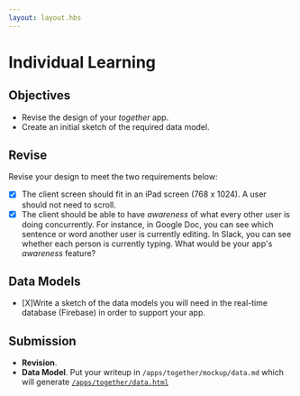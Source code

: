 ```yaml
---
layout: layout.hbs
---
```


# Individual Learning

## Objectives

* Revise the design of your _together_ app.
* Create an initial sketch of the required data model.

## Revise

Revise your design to meet the two requirements below:

* [X] The client screen should fit in an iPad screen (768 x 1024). A user should not need to scroll.
* [X] The client should be able to have _awareness_ of what every other user is
doing concurrently. For instance, in Google Doc, you can see which sentence
or word another user is currently editing. In Slack, you can see whether
each person is currently typing. What would be your app's _awareness_ feature?

## Data Models

* [X]Write a sketch of the data models you will need in the real-time database (Firebase) in order to support your app.

## Submission
* __Revision__. 
* __Data Model__. Put your writeup in `/apps/together/mockup/data.md` which will generate [`/apps/together/data.html`](/apps/together/mockup/data.html)
